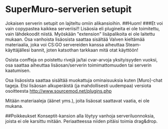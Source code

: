 # SuperMuro-serverien setupit
Jokaisen serverin setupit on lajiteltu omiin alikansioihin.
##Huom!
###Et voi vain copypastea kaikkea serveriisi!!
Lisäosia eli plugineita ei ole toimitettu, vain lähdekoodit niistä. Myöskään "extension" lisäpalikoita ei ole laitettu mukaan. Osa vanhoista lisäosista saattaa sisältää Valven kieltämää materiaalia, joka voi CS:GO servereiden kanssa aiheuttaa Steam-käyttäjällesi bannit, joten katsothan tarkkaan mitä otat käyttöön!

Osista conffeja on poistettu rivejä ja/tai cvar-arvoja yksityisyyden vuoksi, osa saattaa aiheuttaa lisäosan/serverin toimimattomuuden tai serverin kaatumisen.

Osa lisäosista saattaa sisältää muokattuja ominaisuuksia kuten [Muro]-chat tageja.
Etsi lisäosan alkuperäistä (ja mahdollisesti uudempaa) versiota osoitteesta http://www.sourcemod.net/plugins.php

Mitään materiaaleja (äänet yms.), joita lisäosat saattavat vaatia, ei ole mukana.

##Poikkeukset
Konseptit-kansion alla löytyy vanhoja serveriluonnoksia, joista ei ole karsittu mitään. 
Periaatteessa niiden pitäisi toimia drag&drop.